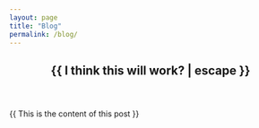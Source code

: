 ```yaml
---
layout: page
title: "Blog"
permalink: /blog/
---
```

<article class="post">

  <header class="post-header">
    <h1 class="post-title">{{ I think this will work? | escape }}</h1>
  </header>

  <div class="post-content">
    {{ This is the content of this post }}
  </div>

</article>
